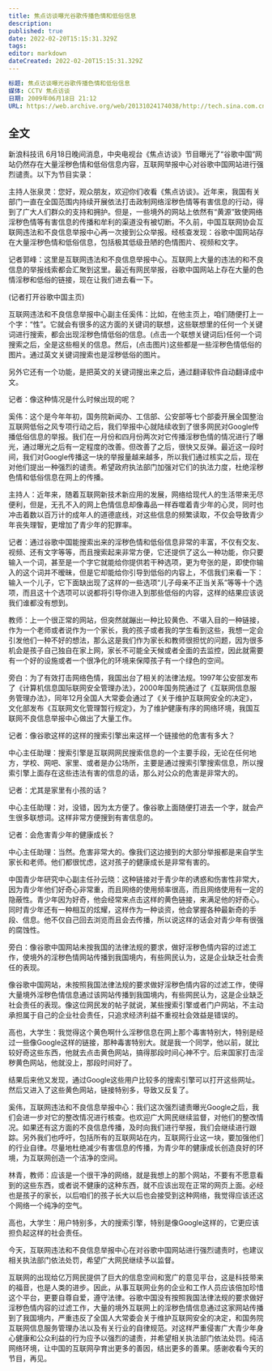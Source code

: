 ```yaml
---
title: 焦点访谈曝光谷歌传播色情和低俗信息
description:
published: true
date: 2022-02-20T15:15:31.329Z
tags:
editor: markdown
dateCreated: 2022-02-20T15:15:31.329Z
---
```


```YAML
标题: 焦点访谈曝光谷歌传播色情和低俗信息
媒体: CCTV 焦点访谈
日期: 2009年06月18日 21:12
URL: https://web.archive.org/web/20131024174038/http://tech.sina.com.cn/i/2009-06-18/21123192612.shtml
```

## 全文

新浪科技讯 6月18日晚间消息，中央电视台《焦点访谈》节目曝光了“谷歌中国”网站仍然存在大量淫秽色情和低俗信息内容，互联网举报中心对谷歌中国网站进行强烈谴责。以下为节目实录：

主持人张泉灵：您好，观众朋友，欢迎你们收看《焦点访谈》。近年来，我国有关部门一直在全国范围内持续开展依法打击政制网络淫秽色情等有害信息的行动，得到了广大人们群众的支持和拥护。但是，一些境外的网站上依然有“黄源”致使网络淫秽色情等有害信息的传播和牟利的渠道没有被切断。不久前，中国互联网协会互联网违法和不良信息举报中心再一次接到公众举报。经核查发现：谷歌中国网站存在大量淫秽色情和低俗信息，包括极其低级丑陋的色情图片、视频和文字。

记者郭峰：这里是互联网违法和不良信息举报中心。互联网上大量的违法的和不良信息的举报线索都会汇聚到这里。最近有网民举报，谷歌中国网站上存在大量的色情淫秽和低俗的链接，现在让我们进去看一下。

(记者打开谷歌中国主页)

互联网违法和不良信息举报中心副主任奚伟：比如，在他主页上，咱们随便打上一个字：“性”。它就会有很多的这方面的关键词的联想，这些联想里的任何一个关键词进行搜索，都会出现淫秽色情低俗的信息。(点击一个联想关键词后)任何一个词搜索之后，全是这些相关的信息。然后，(点击图片)这些都是一些淫秽色情低俗的图片。通过英文关键词搜索也是淫秽低俗的图片。

另外它还有一个功能，是把英文的关键词搜出来之后，通过翻译软件自动翻译成中文。

记者：像这种情况是什么时候出现的呢？

奚伟：这个是今年年初，国务院新闻办、工信部、公安部等七个部委开展全国整治互联网低俗之风专项行动之后，我们举报中心就陆续收到了很多网民对Google传播低俗信息的举报。我们在一月份和四月份两次对它传播淫秽色情的情况进行了曝光，通过曝光之后有一定程度的改善。但改善了之后，很快又反弹。最近这一段时间，我们对Google传播这一块的举报量越来越多，所以我们通过核实之后，现在对他们提出一种强烈的谴责。希望政府执法部门加强对它们的执法力度，杜绝淫秽色情和低俗信息在网上的传播。

主持人：近年来，随着互联网新技术新应用的发展，网络给现代人的生活带来无尽便利，但是，无孔不入的网上色情信息却像毒品一样吞噬着青少年的心灵，同时也冲击着数以百万计的成年人的道德底线，对这些信息的频繁读取，不仅会导致青少年丧失理智，更增加了青少年的犯罪率。

记者：通过谷歌中国能搜索出来的淫秽色情和低俗信息非常的丰富，不仅有交友、视频、还有文字等等，而且搜索起来非常方便，它还提供了这么一种功能，你只要输入一个词，甚至是一个字它就能给你提供若干种选项，更为夸张的是，即使你输入的这个词并不暧昧，但是它却能给你引导到低俗的内容上，不信我们来看一下：输入一个儿子，它下面缺出现了这样的一些选项“儿子母亲不正当关系”等等十个选项，而且这十个选项可以说都将引导你进入到那些低俗的内容，这样的结果应该说我们谁都没有想到。

教师：上一个很正常的网站，但突然就蹦出一种比较黄色、不堪入目的一种链接，作为一个老师或者说作为一个家长，我的孩子或者我的学生看到这些，我想一定会引发他们一种不好的想法，那么这是我们作为家长和教师很担忧的问题，因为很多机会是孩子自己独自在家上网，家长不可能全天候或者全面的去监控，因此就需要有一个好的设施或者一个很净化的环境来保障孩子有一个绿色的空间。

旁白：为了有效打击网络色情，我国出台了相关的法律法规。1997年公安部发布了《计算机信息国际联网安全管理办法》，2000年国务院通过了《互联网信息服务管理办法》，同年12月全国人大常委会通过了《关于维护互联网安全的决定》，文化部发布《互联网文化管理暂行规定》，为了维护健康有序的网络环境，我国互联网不良信息举报中心做出了大量工作。

记者：像谷歌这样的这样的搜索引擎出来这样一个链接他的危害有多大？

中心主任助理：搜索引擎是互联网网民搜索信息的一个主要手段，无论在任何地方，学校、网吧、家里、或者是办公场所，主要是通过搜索引擎搜索信息，所以搜索引擎上面存在这些违法有害的信息的话，那么对公众的危害是非常大的。

记者：尤其是家里有小孩的话？

中心主任助理：对，没错，因为太方便了。像谷歌上面随便打进去一个字，就会产生很多联想词。这样非常方便搜到有害信息的。

记者：会危害青少年的健康成长？

中心主任助理：当然。危害非常大的。像我们这边接到的大部分举报都是来自学生家长和老师。他们都很忧虑，这对孩子的健康成长是非常有害的。

中国青少年研究中心副主任孙云晓：这种链接对于青少年的诱惑和伤害性非常大，因为青少年他们好奇心非常重，而且网络的使用频率很高，而且网络使用有一定的隐蔽性。青少年因为好奇，他会经常来点击这样的黄色链接，来满足他的好奇心。同时青少年还有一种相互的炫耀，这样作为一种谈资，他会掌握各种最新奇的手段、信息。他不仅自己回去浏览而且会去传播，所以说这样的话会对青少年有很强的腐蚀性。

旁白：像谷歌中国网站未按我国的法律法规的要求，做好淫秽色情内容的过滤工作，使境外的淫秽色情网站传播到我国境内，有些网民认为，这是企业缺乏社会责任的表现。

像谷歌中国网站，未按照我国法律法规的要求做好淫秽色情内容的过滤工作，使得大量境外淫秽色情信息通过该网站传播到我国境内，有些网民认为，这是企业缺乏社会责任的表现。像这位网民发的帖子就说，某些搜索引擎或者门户网站，不主动承担属于自己的企业社会责任，只追求经济利益不重视社会效益是错误的。

高也，大学生：我觉得这个黄色啊什么淫秽信息在网上那个毒害特别大，特别是经过一些像Google这样的链接，那种毒害特别大。就是我一个同学，他以前，就比较好奇这些东西，他就去点击黄色网站，搞得那段时间心神不宁。后来国家打击淫秽黄色网站，他就没上，那段时间好了。

结果后来他又发现，通过Google这些用户比较多的搜索引擎可以打开这些网址。然后又进入了这些黄色网站，链接特别多，导致又反复了。

奚伟，互联网违法和不良信息举报中心：我们这次强烈谴责曝光Google之后，我们会进一步对它的整改情况进行核查。也欢迎广大网民继续监督，对他们的整改情况。如果还有这方面的不良信息传播，及时向我们进行举报，我们会继续进行跟踪。另外我们也呼吁，包括所有的互联网站在内，互联网行业这一块，要加强他们的行业自律。尽量地杜绝减少有害信息的传播，为青少年的健康成长创造良好的环境，为互联网创造一个洁净的空间。

林青，教师：应该是一个很干净的网络，就是我想上的那个网站，不要有不愿意看到的这些东西，或者说不健康的这种东西，就不应该出现在正常的网页上面。必经也是孩子的家长，以后咱们的孩子长大以后也会接受到这种网络，我觉得应该还这个网络一个纯净的空气。

高也，大学生：用户特别多，大的搜索引擎，特别是像Google这样的，它更应该担负起这样的社会责任。

今天，互联网违法和不良信息举报中心在对谷歌中国网站进行强烈谴责时，也建议相关执法部门依法处罚，希望广大网民继续予以监督。

互联网的出现给亿万网民提供了巨大的信息空间和宽广的意见平台，这是科技带来的福音，也是人类的进步。因此，从事互联网业务的企业和工作人员应该倍加珍惜这个平台，更要自尊自爱，遵守法律。谷歌中国没有按照我国法律法规的要求做好淫秽色情内容的过滤工作，大量的境外互联网上的淫秽色情信息通过这家网站传播到了我国境内，严重违反了全国人大常委会关于维护互联网安全的决定，和国务院互联网信息服务管理办法以及有关行业的自律规范。对这样严重侵害广大青少年身心健康和公众利益的行为应予以强烈的谴责，并希望相关执法部门依法处罚。纯洁网络环境，让中国的互联网孕育出更多的善因，结出更多的善果。感谢收看今天的节目，再见。
